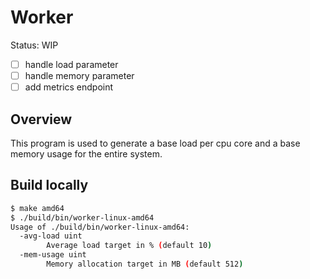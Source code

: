 # Worker

Status: WIP

- [ ] handle load parameter
- [ ] handle memory parameter
- [ ] add metrics endpoint

## Overview
This program is used to generate a base load per cpu core and a base memory usage for the entire system.

## Build locally
```bash
$ make amd64
$ ./build/bin/worker-linux-amd64
Usage of ./build/bin/worker-linux-amd64:
  -avg-load uint
        Average load target in % (default 10)
  -mem-usage uint
        Memory allocation target in MB (default 512)
```

